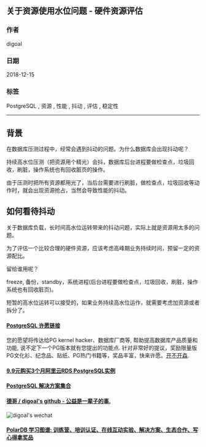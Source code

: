 ## 关于资源使用水位问题 - 硬件资源评估  
                                                                                                  
### 作者                                                                                                                                               
digoal                                                                                             
                                                                                                    
### 日期                                                                                               
2018-12-15                                                                                              
                                                                                                
### 标签                                                                                             
PostgreSQL , 资源 , 性能 , 抖动 , 评估 , 稳定性       
                                                                                                  
----                                                                                            
                                                                                                     
## 背景       
在数据库压测过程中，经常会遇到抖动的问题。为什么数据库会出现抖动呢？  
  
持续高水位压测（把资源用个精光）会抖，数据库后台进程要做检查点，垃圾回收，刷脏，操作系统也有回收脏页的操作。  
  
由于压测时把所有资源都用光了，当后台需要进行刷脏，做检查点，垃圾回收等动作时，就会出现资源抢占，当然会导致性能的抖动。  
  
## 如何看待抖动  
  
关于数据库负载，长时间高水位运转带来的抖动问题，实际上就是资源用太多的问题。  
  
为了评估一个比较合理的硬件资源，应该考虑高峰期业务持续时间，预留一定的资源配比。  
  
留给谁用呢？  
  
freeze, 备份，standby，系统进程(后台进程要做检查点，垃圾回收，刷脏，操作系统也有回收脏页)。  
  
短暂的高水位运转可以接受的，如果业务持续高水位运作，就需要考虑加资源或者拆分了。  
  
    
  
  
  
  
  
  
  
  
  
  
  
  
  
  
  
  
  
  
  
  
  
  
  
  
  
  
  
  
  
  
  
  
  
  
  
  
  
  
  
  
  
  
  
  
  
  
  
  
  
  
  
  
  
  
  
  
  
  
  
  
  
  
  
  
  
  
  
  
  
#### [PostgreSQL 许愿链接](https://github.com/digoal/blog/issues/76 "269ac3d1c492e938c0191101c7238216")
您的愿望将传达给PG kernel hacker、数据库厂商等, 帮助提高数据库产品质量和功能, 说不定下一个PG版本就有您提出的功能点. 针对非常好的提议，奖励限量版PG文化衫、纪念品、贴纸、PG热门书籍等，奖品丰富，快来许愿。[开不开森](https://github.com/digoal/blog/issues/76 "269ac3d1c492e938c0191101c7238216").  
  
  
#### [9.9元购买3个月阿里云RDS PostgreSQL实例](https://www.aliyun.com/database/postgresqlactivity "57258f76c37864c6e6d23383d05714ea")
  
  
#### [PostgreSQL 解决方案集合](https://yq.aliyun.com/topic/118 "40cff096e9ed7122c512b35d8561d9c8")
  
  
#### [德哥 / digoal's github - 公益是一辈子的事.](https://github.com/digoal/blog/blob/master/README.md "22709685feb7cab07d30f30387f0a9ae")
  
  
![digoal's wechat](../pic/digoal_weixin.jpg "f7ad92eeba24523fd47a6e1a0e691b59")
  
  
#### [PolarDB 学习图谱: 训练营、培训认证、在线互动实验、解决方案、生态合作、写心得拿奖品](https://www.aliyun.com/database/openpolardb/activity "8642f60e04ed0c814bf9cb9677976bd4")
  
